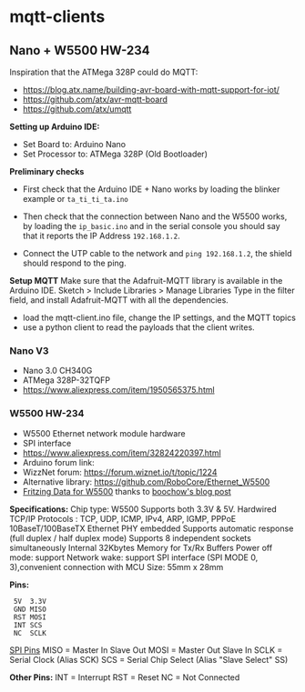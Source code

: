 # mqtt-clients

## Nano + W5500 HW-234
Inspiration that the ATMega 328P could do MQTT:
* https://blog.atx.name/building-avr-board-with-mqtt-support-for-iot/
* https://github.com/atx/avr-mqtt-board
* https://github.com/atx/umqtt

__Setting up Arduino IDE:__
* Set Board to: Arduino Nano
* Set Processor to: ATMega 328P (Old Bootloader)

__Preliminary checks__
* First check that the Arduino IDE + Nano works
  by loading the blinker example or `ta_ti_ti_ta.ino`
* Then check that the connection between Nano and
  the W5500 works, by loading the `ip_basic.ino`
  and in the serial console you should say that it reports
  the IP Address `192.168.1.2`.

* Connect the UTP cable to the network and `ping 192.168.1.2`,
  the shield should respond to the ping.

__Setup MQTT__
Make sure that the Adafruit-MQTT library is available in the Arduino IDE.
Sketch > Include Libraries > Manage Libraries
Type in the filter field, and install Adafruit-MQTT with all the dependencies.

* load the mqtt-client.ino file, change the IP settings, and the MQTT topics
* use a python client to read the payloads that the client writes.


### Nano V3
* Nano 3.0 CH340G
* ATMega 328P-32TQFP
* https://www.aliexpress.com/item/1950565375.html


### W5500 HW-234
* W5500 Ethernet network module hardware
* SPI interface
* https://www.aliexpress.com/item/32824220397.html
* Arduino forum link:
* WizzNet forum: https://forum.wiznet.io/t/topic/1224
* Alternative library: https://github.com/RoboCore/Ethernet_W5500
* [Fritzing Data for W5500](https://github.com/boochow/W5500_fritzing_data) thanks to [boochow's  blog post](https://blog.boochow.com/article/454490629.html)

__Specifications:__
Chip type: W5500
Supports both 3.3V & 5V.
Hardwired TCP/IP Protocols : TCP, UDP, ICMP, IPv4, ARP, IGMP, PPPoE
10BaseT/100BaseTX Ethernet PHY embedded
Supports automatic response (full duplex / half duplex mode)
Supports 8 independent sockets simultaneously
Internal 32Kbytes Memory for Tx/Rx Buffers
Power off mode: support
Network wake: support
SPI interface (SPI MODE 0, 3),convenient connection with MCU
Size: 55mm x 28mm

__Pins:__

```
 5V  3.3V
 GND MISO
 RST MOSI
 INT SCS
 NC  SCLK
```


[SPI Pins](https://en.wikipedia.org/wiki/Serial_Peripheral_Interface)
MISO = Master In Slave Out
MOSI = Master Out Slave In
SCLK = Serial Clock (Alias SCK)
SCS  = Serial Chip Select (Alias "Slave Select" SS)

__Other Pins:__
INT = Interrupt
RST = Reset
NC  = Not Connected

